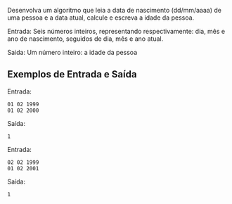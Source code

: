 Desenvolva um algoritmo que leia a data de nascimento (dd/mm/aaaa) de uma pessoa e a data atual, calcule e escreva a idade da pessoa.

Entrada: Seis números inteiros, representando respectivamente: dia, mês e ano de nascimento, seguidos de dia, mês e ano atual.

Saida: Um número inteiro: a idade da pessoa

## Exemplos de Entrada e Saída

Entrada:

```
01 02 1999
01 02 2000
```

Saída:

```
1
```

Entrada:

```
02 02 1999
01 02 2001
```

Saída:

```
1
```